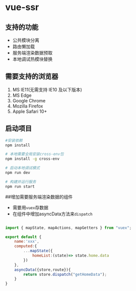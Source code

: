# vue-ssr


## 支持的功能

- 公共模块分离
- 路由懒加载
- 服务端渲染数据预取
- 本地调试热模块替换

## 需要支持的浏览器

1. MS IE11(无需支持 IE10 及以下版本)
2. MS Edge
3. Google Chrome
4. Mozilla Firefox
5. Apple Safari 10+

## 启动项目


```bash
#安装依赖
npm install

# 本地需要全局安装cross-env包 
npm install -g cross-env

# 启动本地调试模式
npm run dev

# 构建并运行服务
npm run start

```
##增加需要服务端渲染数据的组件

- 需要用`vuex`存数据
- 在组件中增加asyncData方法来`dispatch`
```js

import { mapState, mapActions, mapGetters } from "vuex";

export default {
    name:'xxx',
    computed:{
        ...mapState({
            homeList:(state)=> state.home.data
        })
    },
    asyncData({store,route}){
        return store.dispatch("getHomeData");
    }
}

```

